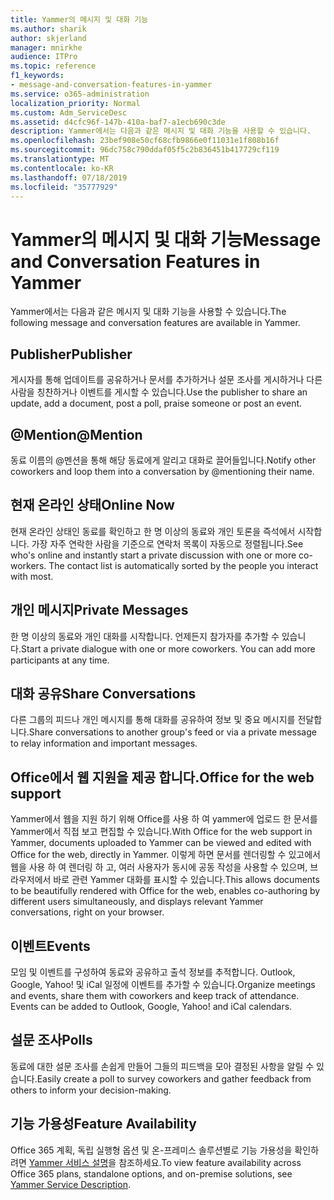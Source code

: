 ```yaml
---
title: Yammer의 메시지 및 대화 기능
ms.author: sharik
author: skjerland
manager: mnirkhe
audience: ITPro
ms.topic: reference
f1_keywords:
- message-and-conversation-features-in-yammer
ms.service: o365-administration
localization_priority: Normal
ms.custom: Adm_ServiceDesc
ms.assetid: d4cfc96f-147b-410a-baf7-a1ecb690c3de
description: Yammer에서는 다음과 같은 메시지 및 대화 기능을 사용할 수 있습니다.
ms.openlocfilehash: 23bef908e50cf68cfb9866e0f11031e1f808b16f
ms.sourcegitcommit: 96dc758c790ddaf05f5c2b836451b417729cf119
ms.translationtype: MT
ms.contentlocale: ko-KR
ms.lasthandoff: 07/18/2019
ms.locfileid: "35777929"
---
```

# <a name="message-and-conversation-features-in-yammer"></a><span data-ttu-id="eeaf7-103">Yammer의 메시지 및 대화 기능</span><span class="sxs-lookup"><span data-stu-id="eeaf7-103">Message and Conversation Features in Yammer</span></span>

<span data-ttu-id="eeaf7-104">Yammer에서는 다음과 같은 메시지 및 대화 기능을 사용할 수 있습니다.</span><span class="sxs-lookup"><span data-stu-id="eeaf7-104">The following message and conversation features are available in Yammer.</span></span>
  
## <a name="publisher"></a><span data-ttu-id="eeaf7-105">Publisher</span><span class="sxs-lookup"><span data-stu-id="eeaf7-105">Publisher</span></span>
<span data-ttu-id="eeaf7-106"><a name="bkmk_Publisher"> </a></span><span class="sxs-lookup"><span data-stu-id="eeaf7-106"></span></span>

<span data-ttu-id="eeaf7-107">게시자를 통해 업데이트를 공유하거나 문서를 추가하거나 설문 조사를 게시하거나 다른 사람을 칭찬하거나 이벤트를 게시할 수 있습니다.</span><span class="sxs-lookup"><span data-stu-id="eeaf7-107">Use the publisher to share an update, add a document, post a poll, praise someone or post an event.</span></span>
  
## <a name="mention"></a><span data-ttu-id="eeaf7-108">@Mention</span><span class="sxs-lookup"><span data-stu-id="eeaf7-108">@Mention</span></span>
<span data-ttu-id="eeaf7-109"><a name="bkmk_AtMention"> </a></span><span class="sxs-lookup"><span data-stu-id="eeaf7-109"></span></span>

<span data-ttu-id="eeaf7-110">동료 이름의 @멘션을 통해 해당 동료에게 알리고 대화로 끌어들입니다.</span><span class="sxs-lookup"><span data-stu-id="eeaf7-110">Notify other coworkers and loop them into a conversation by @mentioning their name.</span></span>
  
## <a name="online-now"></a><span data-ttu-id="eeaf7-111">현재 온라인 상태</span><span class="sxs-lookup"><span data-stu-id="eeaf7-111">Online Now</span></span>
<span data-ttu-id="eeaf7-112"><a name="bkmk_OnlineNow"> </a></span><span class="sxs-lookup"><span data-stu-id="eeaf7-112"></span></span>

<span data-ttu-id="eeaf7-p101">현재 온라인 상태인 동료를 확인하고 한 명 이상의 동료와 개인 토론을 즉석에서 시작합니다. 가장 자주 연락한 사람을 기준으로 연락처 목록이 자동으로 정렬됩니다.</span><span class="sxs-lookup"><span data-stu-id="eeaf7-p101">See who's online and instantly start a private discussion with one or more co-workers. The contact list is automatically sorted by the people you interact with most.</span></span>
  
## <a name="private-messages"></a><span data-ttu-id="eeaf7-115">개인 메시지</span><span class="sxs-lookup"><span data-stu-id="eeaf7-115">Private Messages</span></span>
<span data-ttu-id="eeaf7-116"><a name="bkmk_PrivateMessages"> </a></span><span class="sxs-lookup"><span data-stu-id="eeaf7-116"></span></span>

<span data-ttu-id="eeaf7-p102">한 명 이상의 동료와 개인 대화를 시작합니다. 언제든지 참가자를 추가할 수 있습니다.</span><span class="sxs-lookup"><span data-stu-id="eeaf7-p102">Start a private dialogue with one or more coworkers. You can add more participants at any time.</span></span>
  
## <a name="share-conversations"></a><span data-ttu-id="eeaf7-119">대화 공유</span><span class="sxs-lookup"><span data-stu-id="eeaf7-119">Share Conversations</span></span>
<span data-ttu-id="eeaf7-120"><a name="bkmk_ShareConversations"> </a></span><span class="sxs-lookup"><span data-stu-id="eeaf7-120"></span></span>

<span data-ttu-id="eeaf7-121">다른 그룹의 피드나 개인 메시지를 통해 대화를 공유하여 정보 및 중요 메시지를 전달합니다.</span><span class="sxs-lookup"><span data-stu-id="eeaf7-121">Share conversations to another group's feed or via a private message to relay information and important messages.</span></span>
  
## <a name="office-for-the-web-support"></a><span data-ttu-id="eeaf7-122">Office에서 웹 지원을 제공 합니다.</span><span class="sxs-lookup"><span data-stu-id="eeaf7-122">Office for the web support</span></span>
<span data-ttu-id="eeaf7-123"><a name="bkmk_ShareConversations"> </a></span><span class="sxs-lookup"><span data-stu-id="eeaf7-123"></span></span>

<span data-ttu-id="eeaf7-124">Yammer에서 웹을 지원 하기 위해 Office를 사용 하 여 yammer에 업로드 한 문서를 Yammer에서 직접 보고 편집할 수 있습니다.</span><span class="sxs-lookup"><span data-stu-id="eeaf7-124">With Office for the web support in Yammer, documents uploaded to Yammer can be viewed and edited with Office for the web, directly in Yammer.</span></span> <span data-ttu-id="eeaf7-125">이렇게 하면 문서를 렌더링할 수 있고에서 웹을 사용 하 여 렌더링 하 고, 여러 사용자가 동시에 공동 작성을 사용할 수 있으며, 브라우저에서 바로 관련 Yammer 대화를 표시할 수 있습니다.</span><span class="sxs-lookup"><span data-stu-id="eeaf7-125">This allows documents to be beautifully rendered with Office for the web, enables co-authoring by different users simultaneously, and displays relevant Yammer conversations, right on your browser.</span></span>
  
## <a name="events"></a><span data-ttu-id="eeaf7-126">이벤트</span><span class="sxs-lookup"><span data-stu-id="eeaf7-126">Events</span></span>
<span data-ttu-id="eeaf7-127"><a name="bkmk_Events"> </a></span><span class="sxs-lookup"><span data-stu-id="eeaf7-127"></span></span>

<span data-ttu-id="eeaf7-p104">모임 및 이벤트를 구성하여 동료와 공유하고 출석 정보를 추적합니다. Outlook, Google, Yahoo! 및 iCal 일정에 이벤트를 추가할 수 있습니다.</span><span class="sxs-lookup"><span data-stu-id="eeaf7-p104">Organize meetings and events, share them with coworkers and keep track of attendance. Events can be added to Outlook, Google, Yahoo! and iCal calendars.</span></span>
  
## <a name="polls"></a><span data-ttu-id="eeaf7-131">설문 조사</span><span class="sxs-lookup"><span data-stu-id="eeaf7-131">Polls</span></span>
<span data-ttu-id="eeaf7-132"><a name="bkmk_Polls"> </a></span><span class="sxs-lookup"><span data-stu-id="eeaf7-132"></span></span>

<span data-ttu-id="eeaf7-133">동료에 대한 설문 조사를 손쉽게 만들어 그들의 피드백을 모아 결정된 사항을 알릴 수 있습니다.</span><span class="sxs-lookup"><span data-stu-id="eeaf7-133">Easily create a poll to survey coworkers and gather feedback from others to inform your decision-making.</span></span>
  
## <a name="feature-availability"></a><span data-ttu-id="eeaf7-134">기능 가용성</span><span class="sxs-lookup"><span data-stu-id="eeaf7-134">Feature Availability</span></span>
<span data-ttu-id="eeaf7-135"><a name="bkmk_Polls"> </a></span><span class="sxs-lookup"><span data-stu-id="eeaf7-135"></span></span>

<span data-ttu-id="eeaf7-136">Office 365 계획, 독립 실행형 옵션 및 온-프레미스 솔루션별로 기능 가용성을 확인하려면 [Yammer 서비스 설명](yammer-service-description.md)을 참조하세요.</span><span class="sxs-lookup"><span data-stu-id="eeaf7-136">To view feature availability across Office 365 plans, standalone options, and on-premise solutions, see [Yammer Service Description](yammer-service-description.md).</span></span>
  

